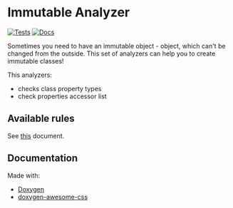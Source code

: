 # Immutable Analyzer
[![Tests](https://github.com/protomorphine/ImmutableAnalyzer/actions/workflows/dotnet-test.yaml/badge.svg)](https://github.com/protomorphine/ImmutableAnalyzer/actions/workflows/dotnet-test.yaml)
[![Docs](https://github.com/protomorphine/ImmutableAnalyzer/actions/workflows/docs.yml/badge.svg?branch=master)](https://github.com/protomorphine/ImmutableAnalyzer/actions/workflows/docs.yml)

Sometimes you need to have an immutable object - object, which can't be changed from the outside.
This set of analyzers can help you to create immutable classes!

This analyzers:
- checks class property types
- check properties accessor list

## Available rules
See [this](ImmutableAnalyzer/ImmutableAnalyzer/AnalyzerReleases.Shipped.md) document.

## Documentation
Made with:
- [Doxygen](https://www.doxygen.nl/)
- [doxygen-awesome-css](https://github.com/jothepro/doxygen-awesome-css)
